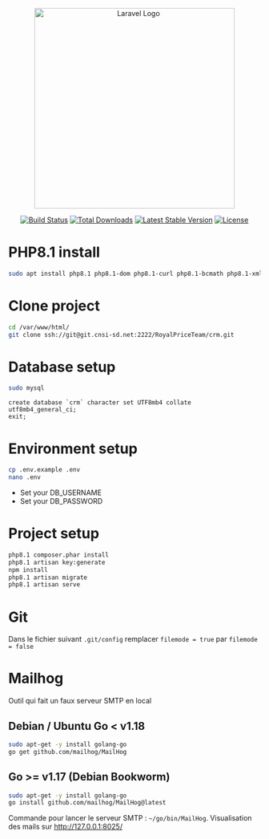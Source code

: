 <p align="center"><a href="https://laravel.com" target="_blank"><img src="https://raw.githubusercontent.com/laravel/art/master/logo-lockup/5%20SVG/2%20CMYK/1%20Full%20Color/laravel-logolockup-cmyk-red.svg" width="400" alt="Laravel Logo"></a></p>

<p align="center">
<a href="https://travis-ci.org/laravel/framework"><img src="https://travis-ci.org/laravel/framework.svg" alt="Build Status"></a>
<a href="https://packagist.org/packages/laravel/framework"><img src="https://img.shields.io/packagist/dt/laravel/framework" alt="Total Downloads"></a>
<a href="https://packagist.org/packages/laravel/framework"><img src="https://img.shields.io/packagist/v/laravel/framework" alt="Latest Stable Version"></a>
<a href="https://packagist.org/packages/laravel/framework"><img src="https://img.shields.io/packagist/l/laravel/framework" alt="License"></a>
</p>

# PHP8.1 install
```bash
sudo apt install php8.1 php8.1-dom php8.1-curl php8.1-bcmath php8.1-xml php8.1-mysql php8.1-gd php8.1-fpm php8.1-soap
```

# Clone project
```bash
cd /var/www/html/
git clone ssh://git@git.cnsi-sd.net:2222/RoyalPriceTeam/crm.git
```

# Database setup
```bash
sudo mysql
```
```mysql
create database `crm` character set UTF8mb4 collate utf8mb4_general_ci;
exit;
```

# Environment setup
```bash
cp .env.example .env
nano .env
```
- Set your DB_USERNAME
- Set your DB_PASSWORD

# Project setup
```bash
php8.1 composer.phar install
php8.1 artisan key:generate
npm install
php8.1 artisan migrate
php8.1 artisan serve
```

# Git
Dans le fichier suivant `.git/config` remplacer `filemode = true` par `filemode = false`

# Mailhog
Outil qui fait un faux serveur SMTP en local

## Debian / Ubuntu Go < v1.18
```bash
sudo apt-get -y install golang-go
go get github.com/mailhog/MailHog
```

## Go >= v1.17 (Debian Bookworm)
```bash
sudo apt-get -y install golang-go
go install github.com/mailhog/MailHog@latest
```

Commande pour lancer le serveur SMTP : `~/go/bin/MailHog`.
Visualisation des mails sur http://127.0.0.1:8025/
